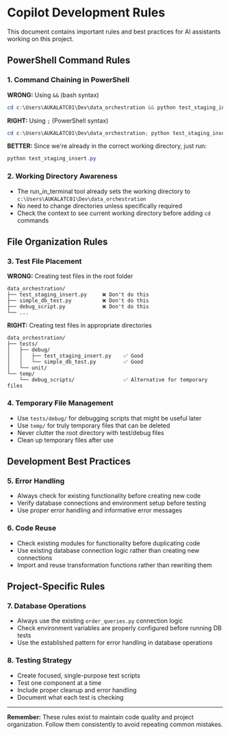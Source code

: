 # Copilot Development Rules

This document contains important rules and best practices for AI assistants working on this project.

## PowerShell Command Rules

### 1. Command Chaining in PowerShell
**WRONG:** Using `&&` (bash syntax)
```powershell
cd c:\Users\AUKALATC01\Dev\data_orchestration && python test_staging_insert.py
```

**RIGHT:** Using `;` (PowerShell syntax)
```powershell
cd c:\Users\AUKALATC01\Dev\data_orchestration; python test_staging_insert.py
```

**BETTER:** Since we're already in the correct working directory, just run:
```powershell
python test_staging_insert.py
```

### 2. Working Directory Awareness
- The run_in_terminal tool already sets the working directory to `c:\Users\AUKALATC01\Dev\data_orchestration`
- No need to change directories unless specifically required
- Check the context to see current working directory before adding `cd` commands

## File Organization Rules

### 3. Test File Placement
**WRONG:** Creating test files in the root folder
```
data_orchestration/
├── test_staging_insert.py     ❌ Don't do this
├── simple_db_test.py          ❌ Don't do this  
├── debug_script.py            ❌ Don't do this
└── ...
```

**RIGHT:** Creating test files in appropriate directories
```
data_orchestration/
├── tests/
│   ├── debug/
│   │   ├── test_staging_insert.py    ✅ Good
│   │   └── simple_db_test.py         ✅ Good
│   └── unit/
└── temp/
    └── debug_scripts/                ✅ Alternative for temporary files
```

### 4. Temporary File Management
- Use `tests/debug/` for debugging scripts that might be useful later
- Use `temp/` for truly temporary files that can be deleted
- Never clutter the root directory with test/debug files
- Clean up temporary files after use

## Development Best Practices

### 5. Error Handling
- Always check for existing functionality before creating new code
- Verify database connections and environment setup before testing
- Use proper error handling and informative error messages

### 6. Code Reuse
- Check existing modules for functionality before duplicating code
- Use existing database connection logic rather than creating new connections
- Import and reuse transformation functions rather than rewriting them

## Project-Specific Rules

### 7. Database Operations
- Always use the existing `order_queries.py` connection logic
- Check environment variables are properly configured before running DB tests
- Use the established pattern for error handling in database operations

### 8. Testing Strategy
- Create focused, single-purpose test scripts
- Test one component at a time
- Include proper cleanup and error handling
- Document what each test is checking

---

**Remember:** These rules exist to maintain code quality and project organization. Follow them consistently to avoid repeating common mistakes.
